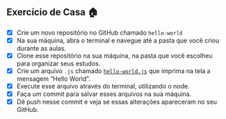 ## Exercício de Casa :house:

- [x] Crie um novo repositório no GitHub chamado `hello-world`
- [x] Na sua máquina, abra o terminal e navegue até a pasta que você criou durante as aulas.
- [x] Clone esse repositório na sua máquina, na pasta que você escolheu para organizar seus estudos.
- [x] Crie um arquivo `.js` chamado [`hello-world.js`](/hello-world.js) que imprima na tela a mensagem “Hello World”.
- [x] Execute esse arquivo através do terminal, utilizando o node.
- [x] Faça um commit para salvar esses arquivos na sua máquina.
- [x] Dê push nesse commit e veja se essas alterações apareceram no seu GitHub.
